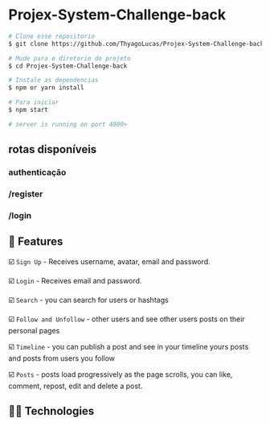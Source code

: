# Projex-System-Challenge-back


```bash
# Clone esse repositorio
$ git clone https://github.com/ThyagoLucas/Projex-System-Challenge-back.git

# Mude para o diretorio do projeto
$ cd Projex-System-Challenge-back

# Instale as dependencias
$ npm or yarn install

# Para iniciar
$ npm start

# server is running on port 4000>
```

## rotas disponíveis


### authenticação
### /register
### /login

## :hammer: Features

:ballot_box_with_check: `Sign Up` - Receives username, avatar, email and password.

:ballot_box_with_check: `Login` - Receives email and password.

:ballot_box_with_check: `Search` - you can search for users or hashtags

:ballot_box_with_check: `Follow and Unfollow` - other users and see other users posts on their personal pages

:ballot_box_with_check: `Timeline` - you can publish a post and see in your timeline yours posts and posts from users you follow

:ballot_box_with_check: `Posts` - posts load progressively as the page scrolls, you can like, comment, repost, edit and delete a post.
## :woman_technologist: Technologies


